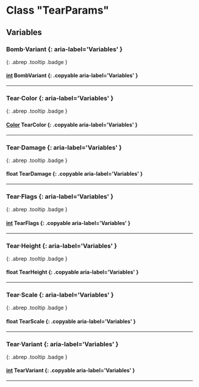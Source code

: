 # Class "TearParams"
## Variables
### Bomb·Variant {: aria-label='Variables' }
[ ](#){: .abrep .tooltip .badge }
#### [int](../enums/BombVariant) BombVariant {: .copyable aria-label='Variables' }

___ 
### Tear·Color {: aria-label='Variables' }
[ ](#){: .abrep .tooltip .badge }
#### [Color](../Color) TearColor  {: .copyable aria-label='Variables' }

___ 
### Tear·Damage {: aria-label='Variables' }
[ ](#){: .abrep .tooltip .badge }
#### float TearDamage  {: .copyable aria-label='Variables' }

___ 
### Tear·Flags {: aria-label='Variables' }
[ ](#){: .abrep .tooltip .badge }
#### [int](../enums/TearFlags) TearFlags  {: .copyable aria-label='Variables' }

___ 
### Tear·Height {: aria-label='Variables' }
[ ](#){: .abrep .tooltip .badge }
#### float TearHeight  {: .copyable aria-label='Variables' }

___ 
### Tear·Scale {: aria-label='Variables' }
[ ](#){: .abrep .tooltip .badge }
#### float TearScale  {: .copyable aria-label='Variables' }

___ 
### Tear·Variant {: aria-label='Variables' }
[ ](#){: .abrep .tooltip .badge }
#### [int](../enums/TearVariant) TearVariant {: .copyable aria-label='Variables' }

___ 
